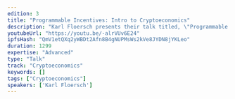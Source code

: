 ```yaml
---
edition: 3
title: "Programmable Incentives: Intro to Cryptoeconomics"
description: "Karl Floersch presents their talk titled, \"Programmable Incentives: Intro to Cryptoeconomics\""
youtubeUrl: "https://youtu.be/-alrVUv6E24"
ipfsHash: "QmV1etQXq2yWBDt2Afn8B4gNUPMsWs2kVe8JYDN8jYKLeo"
duration: 1299
expertise: "Advanced"
type: "Talk"
track: "Cryptoeconomics"
keywords: []
tags: ["Cryptoeconomics"]
speakers: ['Karl Floersch']
---
```

